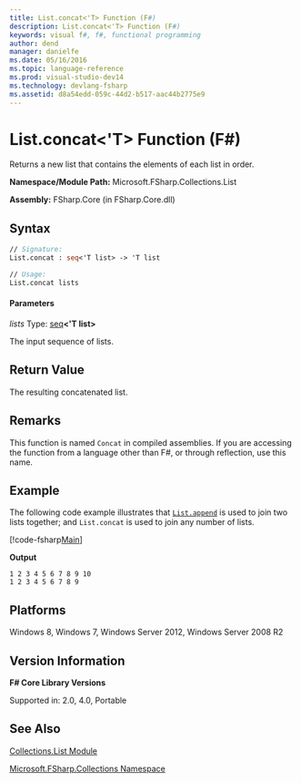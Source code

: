 ```yaml
---
title: List.concat<'T> Function (F#)
description: List.concat<'T> Function (F#)
keywords: visual f#, f#, functional programming
author: dend
manager: danielfe
ms.date: 05/16/2016
ms.topic: language-reference
ms.prod: visual-studio-dev14
ms.technology: devlang-fsharp
ms.assetid: d8a54edd-059c-44d2-b517-aac44b2775e9 
---
```


# List.concat<'T> Function (F#)

Returns a new list that contains the elements of each list in order.

**Namespace/Module Path:** Microsoft.FSharp.Collections.List

**Assembly:** FSharp.Core (in FSharp.Core.dll)


## Syntax

```fsharp
// Signature:
List.concat : seq<'T list> -> 'T list

// Usage:
List.concat lists
```

#### Parameters
*lists*
Type: [seq](https://msdn.microsoft.com/library/2f0c87c6-8a0d-4d33-92a6-10d1d037ce75)**&lt;'T list&gt;**


The input sequence of lists.

## Return Value

The resulting concatenated list.

## Remarks
This function is named `Concat` in compiled assemblies. If you are accessing the function from a language other than F#, or through reflection, use this name.

## Example

The following code example illustrates that [`List.append`](https://msdn.microsoft.com/library/2954da80-3f4a-4a4b-9371-794645c03426) is used to join two lists together; and `List.concat` is used to join any number of lists.

[!code-fsharp[Main](~/samples/snippets/fsharp/lists/snippet26.fs)]

**Output**

```
1 2 3 4 5 6 7 8 9 10
1 2 3 4 5 6 7 8 9
```

## Platforms
Windows 8, Windows 7, Windows Server 2012, Windows Server 2008 R2


## Version Information
**F# Core Library Versions**

Supported in: 2.0, 4.0, Portable

## See Also
[Collections.List Module](Collections.List-Module-%5BFSharp%5D.md)

[Microsoft.FSharp.Collections Namespace](Microsoft.FSharp.Collections-Namespace.md)